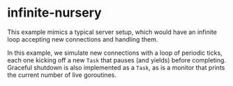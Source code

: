 # infinite-nursery

This example mimics a typical server setup, which would have an infinite loop
accepting new connections and handling them.

In this example, we simulate new connections with a loop of periodic ticks,
each one kicking off a new `Task` that pauses (and yields) before completing.
Graceful shutdown is also implemented as a `Task`, as is a monitor that prints
the current number of live goroutines.
